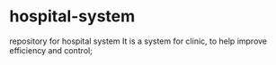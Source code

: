 # hospital-system
repository for hospital system
It is a system for clinic, to help improve efficiency and control; 
